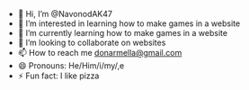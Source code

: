 - 👋 Hi, I’m @NavonodAK47
- 👀 I’m interested in learning how to make games in a website
- 🌱 I’m currently learning how to make games in a website
- 💞️ I’m looking to collaborate on websites
- 📫 How to reach me donarmella@gmail.com
- 😄 Pronouns: He/Him/i/my/,e
- ⚡ Fun fact: I like pizza

<!---
NavonodAK47/NavonodAK47 is a ✨ special ✨ repository because its `README.md` (this file) appears on your GitHub profile.
You can click the Preview link to take a look at your changes.
--->
